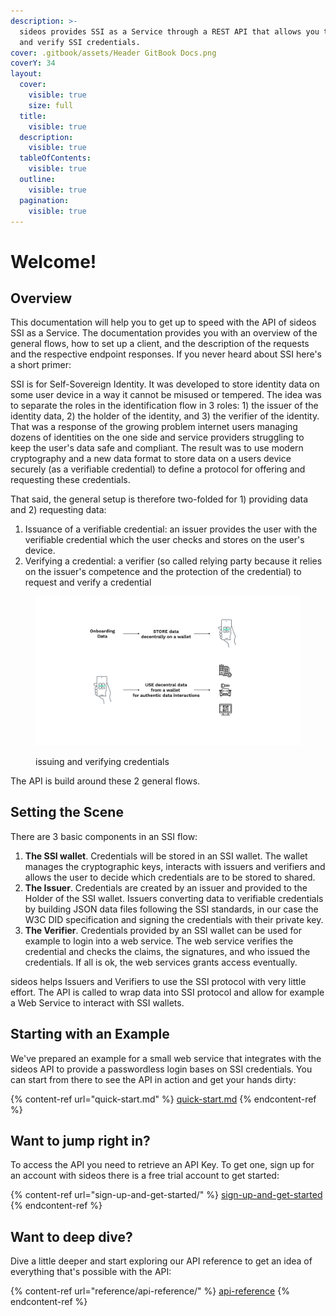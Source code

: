 ```yaml
---
description: >-
  sideos provides SSI as a Service through a REST API that allows you to issue
  and verify SSI credentials.
cover: .gitbook/assets/Header GitBook Docs.png
coverY: 34
layout:
  cover:
    visible: true
    size: full
  title:
    visible: true
  description:
    visible: true
  tableOfContents:
    visible: true
  outline:
    visible: true
  pagination:
    visible: true
---
```


# Welcome!

## Overview

This documentation will help you to get up to speed with the API of sideos SSI as a Service. The documentation provides you with an overview of the general flows, how to set up a client, and the description of the requests and the respective endpoint responses. If you never heard about SSI here's a short primer:&#x20;

SSI is for Self-Sovereign Identity. It was developed to store identity data on some user device in a way it cannot be misused or tempered. The idea was to separate the roles in the identification flow in 3 roles: 1) the issuer of the identity data, 2) the holder of the identity, and 3) the verifier of the identity. That was a response of the growing problem internet users managing dozens of identities on the one side and service providers struggling to keep the user's data safe and compliant. The result was to use modern cryptography and a new data format to store data on a users device securely (as a verifiable credential) to define a protocol for offering and requesting these credentials. &#x20;

That said, the general setup is therefore two-folded for 1) providing data and 2) requesting data:&#x20;

1. Issuance of a verifiable credential: an issuer provides the user with the verifiable credential which the user checks and stores on the user's device.&#x20;
2. Verifying a credential: a verifier (so called relying party because it relies on the issuer's competence and the protection of the credential) to request and verify a credential

<figure><img src=".gitbook/assets/figure Home 1.png" alt=""><figcaption><p>issuing and verifying credentials</p></figcaption></figure>

The API is build around these 2 general flows.&#x20;

## Setting the Scene

There are 3 basic components in an SSI flow:&#x20;

1. **The SSI wallet**. Credentials will be stored in an SSI wallet. The wallet manages the cryptographic keys, interacts with issuers and verifiers and allows the user to decide which credentials are to be stored to shared.&#x20;
2. **The Issuer**. Credentials are created by an issuer and provided to the Holder of the SSI wallet. Issuers converting data to verifiable credentials by building JSON data files following the SSI standards, in our case the W3C DID specification and signing the credentials with their private key.
3. **The Verifier**. Credentials provided by an SSI wallet can be used for example to login into a web service. The web service verifies the credential and checks the claims, the signatures, and who issued the credentials. If all is ok, the web services grants access eventually.

sideos helps Issuers and Verifiers to use the SSI protocol with very little effort. The API is called to wrap data into SSI protocol and allow for example a Web Service to interact with SSI wallets.&#x20;

## Starting with an Example

We've prepared an example for a small web service that integrates with the sideos API to provide a passwordless login bases on SSI credentials. You can start from there to see the API in action and get your hands dirty:

{% content-ref url="quick-start.md" %}
[quick-start.md](quick-start.md)
{% endcontent-ref %}

## Want to jump right in?

To access the API you need to retrieve an API Key. To get one, sign up for an account with sideos there is a free trial account to get started:

{% content-ref url="sign-up-and-get-started/" %}
[sign-up-and-get-started](sign-up-and-get-started/)
{% endcontent-ref %}

## Want to deep dive?

Dive a little deeper and start exploring our API reference to get an idea of everything that's possible with the API:

{% content-ref url="reference/api-reference/" %}
[api-reference](reference/api-reference/)
{% endcontent-ref %}
